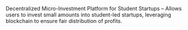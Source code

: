 Decentralized Micro-Investment Platform for Student Startups – Allows users to invest small amounts into student-led startups, leveraging blockchain to ensure fair distribution of profits.